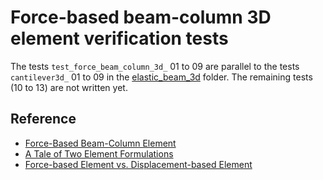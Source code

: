 # Force-based beam-column 3D element verification tests

The tests `test_force_beam_column_3d_` 01 to 09 are parallel to the tests `cantilever3d_` 01 to 09 in the [elastic_beam_3d](https://github.com/xcfem/xc/tree/master/verif/tests/elements/beam_column/elastic_beam_3d) folder. The remaining tests (10 to 13) are not written yet.

## Reference
- [Force-Based Beam-Column Element](https://opensees.berkeley.edu/wiki/index.php/Force-Based_Beam-Column_Element)
- [A Tale of Two Element Formulations](https://portwooddigital.com/2020/02/23/a-tale-of-two-element-formulations/)
- [Force-based Element vs. Displacement-based Element](https://opensees.berkeley.edu/wiki/images/c/c5/FBEvsDBE.pdf)
